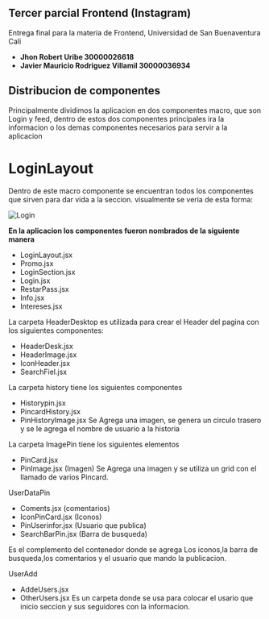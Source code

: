 ## Tercer parcial Frontend (Instagram)

Entrega final para la materia de Frontend, Universidad de San Buenaventura Cali
- **Jhon Robert Uribe 30000026618**
- **Javier Mauricio Rodriguez Villamil 30000036934**

## Distribucion de componentes

Principalmente dividimos la aplicacion en dos componentes macro, que son Login y feed, dentro de estos dos componentes principales ira la informacion o los demas componentes
necesarios para servir a la aplicacion

# LoginLayout

Dentro de este macro componente se encuentran todos los componentes que sirven para dar vida a la seccion. visualmente se veria de esta forma: 

![Login](https://user-images.githubusercontent.com/89543370/143326035-42f030be-f16a-4452-9d5a-582547b49ceb.png)

**En la aplicacion los componentes fueron nombrados de la siguiente manera**

- LoginLayout.jsx
- Promo.jsx
- LoginSection.jsx
- Login.jsx
- RestarPass.jsx
- Info.jsx
- Intereses.jsx

La carpeta HeaderDesktop es utilizada para crear el Header del pagina con los siguientes componentes:
- HeaderDesk.jsx
- HeaderImage.jsx
- IconHeader.jsx
- SearchFiel.jsx 


La carpeta history tiene los siguientes componentes
- Historypin.jsx 
- PincardHistory.jsx
- PinHistoryImage.jsx
Se Agrega una imagen, se genera un circulo trasero y se le agrega el nombre de usuario a la historia 

La carpeta ImagePin tiene los siguientes elementos
- PinCard.jsx
- PinImage.jsx (Imagen)
Se Agrega una imagen y se utiliza un grid con el llamado de varios Pincard.


UserDataPin
- Coments.jsx         (comentarios)
- IconPinCard.jsx    (Iconos)
- PinUserinfor.jsx    (Usuario que publica)
- SearchBarPin.jsx    (Barra de busqueda)

Es el complemento del contenedor donde se agrega Los iconos,la barra de busqueda,los comentarios y el usuario que mando la publicacion.

UserAdd
- AddeUsers.jsx
- OtherUsers.jsx
Es un carpeta donde se usa para colocar el usario que inicio seccion y sus seguidores con la informacion.
